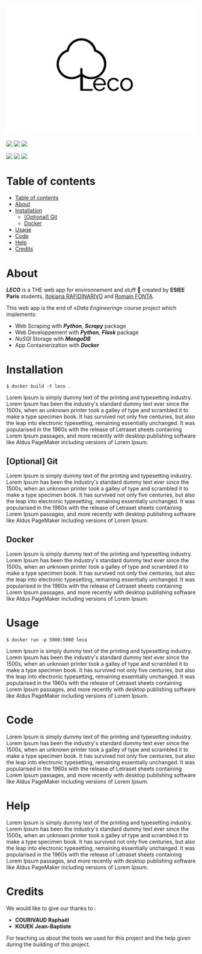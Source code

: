![leco.png](app/web/static/images/big_logo.png)

<p>
  <img src="https://img.shields.io/badge/status-building-orange.svg">
  <img src="https://img.shields.io/badge/version-v0.0.0-blue.svg">
  <img src="https://img.shields.io/badge/documentation-no-red.svg">
</p>

<p>
  <img src="https://img.shields.io/badge/Made%20with-Python3.8-darkgreen?style=flat&logo=python&logoColor=white">
  <img src="https://img.shields.io/badge/Made%20with-Docker-blue?style=flat&logo=docker&logoColor=white">
  <img src="https://img.shields.io/badge/Made%20with-MongoDB-lightgreen?style=flat&logo=mongodb&logoColor=white">
</p>

# Table of contents

<!-- TOC -->
- [Table of contents](#table-of-contents)
- [About](#about)
- [Installation](#installation)
  - [[Optional] Git](#optional-git)
  - [Docker](#docker)
- [Usage](#usage)
- [Code](#code)
- [Help](#help)
- [Credits](#credits)

# About

***LECO*** is a THE web app for environnement and stuff 🌳 created by **ESIEE Paris** students, [Itokiana RAFIDINARIVO](https://www.linkedin.com/in/itokiana-rafidinarivo/) and [Romain FONTA](https://www.linkedin.com/in/fonta-romain-84130617a/).

This web app is the end of «*Data Engineering*» course project which implements: 
- Web Scraping with ***Python***, ***Scrapy*** package
- Web Developpement with ***Python***, ***Flask*** package
- *NoSQl* Storage with ***MongoDB***
- App Containerization with ***Docker***

# Installation

```
$ docker build -t leco .
```
Lorem Ipsum is simply dummy text of the printing and typesetting industry. Lorem Ipsum has been the industry's standard dummy text ever since the 1500s, when an unknown printer took a galley of type and scrambled it to make a type specimen book. It has survived not only five centuries, but also the leap into electronic typesetting, remaining essentially unchanged. It was popularised in the 1960s with the release of Letraset sheets containing Lorem Ipsum passages, and more recently with desktop publishing software like Aldus PageMaker including versions of Lorem Ipsum.


## [Optional] Git

Lorem Ipsum is simply dummy text of the printing and typesetting industry. Lorem Ipsum has been the industry's standard dummy text ever since the 1500s, when an unknown printer took a galley of type and scrambled it to make a type specimen book. It has survived not only five centuries, but also the leap into electronic typesetting, remaining essentially unchanged. It was popularised in the 1960s with the release of Letraset sheets containing Lorem Ipsum passages, and more recently with desktop publishing software like Aldus PageMaker including versions of Lorem Ipsum.



## Docker

Lorem Ipsum is simply dummy text of the printing and typesetting industry. Lorem Ipsum has been the industry's standard dummy text ever since the 1500s, when an unknown printer took a galley of type and scrambled it to make a type specimen book. It has survived not only five centuries, but also the leap into electronic typesetting, remaining essentially unchanged. It was popularised in the 1960s with the release of Letraset sheets containing Lorem Ipsum passages, and more recently with desktop publishing software like Aldus PageMaker including versions of Lorem Ipsum.

# Usage

```
$ docker run -p 5000:5000 leco
```
Lorem Ipsum is simply dummy text of the printing and typesetting industry. Lorem Ipsum has been the industry's standard dummy text ever since the 1500s, when an unknown printer took a galley of type and scrambled it to make a type specimen book. It has survived not only five centuries, but also the leap into electronic typesetting, remaining essentially unchanged. It was popularised in the 1960s with the release of Letraset sheets containing Lorem Ipsum passages, and more recently with desktop publishing software like Aldus PageMaker including versions of Lorem Ipsum.

# Code

Lorem Ipsum is simply dummy text of the printing and typesetting industry. Lorem Ipsum has been the industry's standard dummy text ever since the 1500s, when an unknown printer took a galley of type and scrambled it to make a type specimen book. It has survived not only five centuries, but also the leap into electronic typesetting, remaining essentially unchanged. It was popularised in the 1960s with the release of Letraset sheets containing Lorem Ipsum passages, and more recently with desktop publishing software like Aldus PageMaker including versions of Lorem Ipsum.

# Help

Lorem Ipsum is simply dummy text of the printing and typesetting industry. Lorem Ipsum has been the industry's standard dummy text ever since the 1500s, when an unknown printer took a galley of type and scrambled it to make a type specimen book. It has survived not only five centuries, but also the leap into electronic typesetting, remaining essentially unchanged. It was popularised in the 1960s with the release of Letraset sheets containing Lorem Ipsum passages, and more recently with desktop publishing software like Aldus PageMaker including versions of Lorem Ipsum.

# Credits

We would like to give our thanks to :
- **COURIVAUD Raphaël**
- **KOUEK Jean-Baptiste**

For teaching us about the tools we used for this project and the help given during the building of this project.
